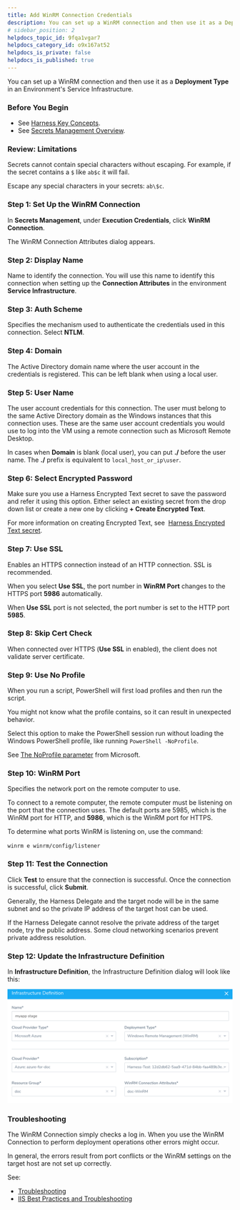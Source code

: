 ```yaml
---
title: Add WinRM Connection Credentials
description: You can set up a WinRM connection and then use it as a Deployment Type in an Environment's Service Infrastructure.
# sidebar_position: 2
helpdocs_topic_id: 9fqa1vgar7
helpdocs_category_id: o9x167at52
helpdocs_is_private: false
helpdocs_is_published: true
---
```


You can set up a WinRM connection and then use it as a **Deployment Type** in an Environment's Service Infrastructure.

### Before You Begin

* See [Harness Key Concepts](https://docs.harness.io/article/4o7oqwih6h-harness-key-concepts).
* See [Secrets Management Overview](secret-management.md).

### Review: Limitations

Secrets cannot contain special characters without escaping. For example, if the secret contains a `$` like `ab$c` it will fail.

Escape any special characters in your secrets: `ab\$c`.

### Step 1: Set Up the WinRM Connection

In **Secrets Management**, under **Execution Credentials**, click **WinRM Connection**.

The WinRM Connection Attributes dialog appears.

### Step 2: Display Name

Name to identify the connection. You will use this name to identify this connection when setting up the **Connection Attributes** in the environment **Service Infrastructure**.

### Step 3: Auth Scheme

Specifies the mechanism used to authenticate the credentials used in this connection. Select **NTLM**.

### Step 4: Domain

The Active Directory domain name where the user account in the credentials is registered. This can be left blank when using a local user.

### Step 5: User Name

The user account credentials for this connection. The user must belong to the same Active Directory domain as the Windows instances that this connection uses. These are the same user account credentials you would use to log into the VM using a remote connection such as Microsoft Remote Desktop.

In cases when **Domain** is blank (local user), you can put **./** before the user name. The **./** prefix is equivalent to `local_host_or_ip\user`.

### Step 6: Select Encrypted Password

Make sure you use a Harness Encrypted Text secret to save the password and refer it using this option. Either select an existing secret from the drop down list or create a new one by clicking **+ Create Encrypted Text**.

For more information on creating Encrypted Text, see  [Harness Encrypted Text secret](use-encrypted-text-secrets.md).

### Step 7: Use SSL

Enables an HTTPS connection instead of an HTTP connection. SSL is recommended.

When you select **Use SSL**, the port number in **WinRM Port** changes to the HTTPS port **5986** automatically.

When **Use SSL** port is not selected, the port number is set to the HTTP port **5985**.

### Step 8: Skip Cert Check

When connected over HTTPS (**Use SSL** in enabled), the client does not validate server certificate.

### Step 9: Use No Profile

When you run a script, PowerShell will first load profiles and then run the script.

You might not know what the profile contains, so it can result in unexpected behavior.

Select this option to make the PowerShell session run without loading the Windows PowerShell profile, like running `PowerShell -NoProfile`.

See [The NoProfile parameter](https://docs.microsoft.com/en-us/powershell/module/microsoft.powershell.core/about/about_profiles?view=powershell-7#the-noprofile-parameter) from Microsoft.

### Step 10: WinRM Port

Specifies the network port on the remote computer to use.

To connect to a remote computer, the remote computer must be listening on the port that the connection uses. The default ports are 5985, which is the WinRM port for HTTP, and **5986**, which is the WinRM port for HTTPS.

To determine what ports WinRM is listening on, use the command:

`winrm e winrm/config/listener`

### Step 11: Test the Connection

Click **Test** to ensure that the connection is successful. Once the connection is successful, click **Submit**.

Generally, the Harness Delegate and the target node will be in the same subnet and so the private IP address of the target host can be used.

If the Harness Delegate cannot resolve the private address of the target node, try the public address. Some cloud networking scenarios prevent private address resolution.

### Step 12: Update the Infrastructure Definition

In **Infrastructure Definition**, the Infrastructure Definition dialog will look like this:

![](./static/add-win-rm-connection-credentials-54.png)


### Troubleshooting

The WinRM Connection simply checks a log in. When you use the WinRM Connection to perform deployment operations other errors might occur.

In general, the errors result from port conflicts or the WinRM settings on the target host are not set up correctly.

See:

* [Troubleshooting](https://docs.harness.io/article/g9o2g5jbye-troubleshooting-harness)
* [IIS Best Practices and Troubleshooting](../../../continuous-delivery/dotnet-deployments/5-best-practices-and-troubleshooting.md)

